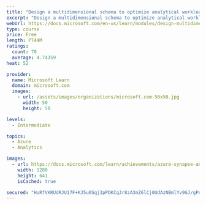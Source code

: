 ```yaml
---
title: "Design a multidimensional schema to optimize analytical workloads"
excerpt: "Design a multidimensional schema to optimize analytical workloads"
webUrl: https://docs.microsoft.com/en-us/learn/modules/design-multidimensional-schema-to-optimize-analytical-workloads/
type: course
price: Free
length: PT44M
ratings:
  count: 78
  average: 4.74359
heat: 52

provider:
  name: Microsoft Learn
  domain: microsoft.com
  images:
    - url: /assets/images/organizations/microsoft.com-50x50.jpg
      width: 50
      height: 50

levels:
  - Intermediate

topics:
  - Azure
  - Analytics

images:
  - url: https://docs.microsoft.com/learn/achievements/azure-synapse-analytics-multi-dimensional-schema-social.png
    width: 1280
    height: 641
    isCached: true

secured: "HuRfVKRUdRJU17F+KJ5u0Sqj3pPDKCqJr8zA3mZ6lCj0UdAzNBmlYv9GJ/gPn4s5Cx8FuvTXbVa3Wg1noytG7KEce0iyca4+cL2t2f0T+f1tW0S/oSx940vzISUtDckwNnf+1seNt3C418PRhIvQL4vfzIAI5UxRbaNsL+KTUT/0ZRk/YCLVjM2WQrSrMmJXfWEsgOr3Of8j+e6kJDYrmzREhyXYQQLh6FCWYvFZFdlaNJxlVNaku3xiCRipiHR+RZ6rmRvvZSC01Yrx6kyp8NBpLFrh8x1+zLbR10nTP9AHGkaPwvlI10zonZ3yDfdT9eUXbWGZA1kq9jcW5v2NPKT0rotaN5Lmy+gafu6FkeWlEYZmbR7Pdz8UUkV76vxJ1V6iCrWtNTSOTNqD+fuhwNbvGWByh/cWaxeqqFDhcMA=;gChdh2P92pemlh1aspTC7w=="
---
```



